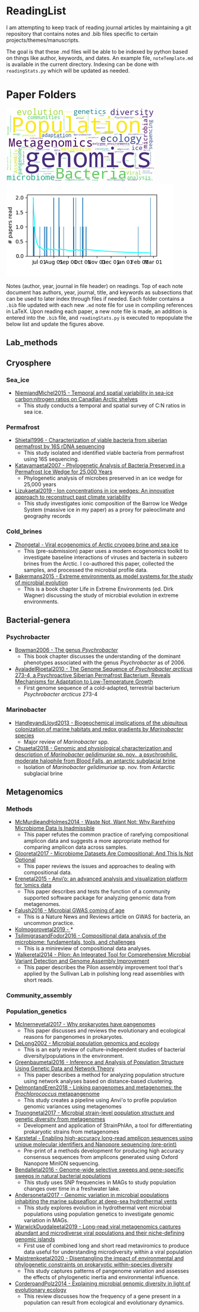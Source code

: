# ReadingList

I am attempting to keep track of reading journal articles by maintaining a git repository that contains notes and .bib files specific to certain projects/themes/manuscripts.

The goal is that these .md files will be able to be indexed by python based on things like author, keywords, and dates.  An example file, `noteTemplate.md` is available in the current directory.  Indexing can be done with `readingStats.py` which will be updated as needed.

# Paper Folders
![readingTimeline](https://github.com/zscooper/ReadingList/blob/master/readingCloud.png)![readingTimeline](https://github.com/zscooper/ReadingList/blob/master/readingTimeline.png)

Notes (author, year, journal in file header) on readings.  Top of each note document has authors, year, journal, title, and keywords as subsections that can be used to later index through files if needed. Each folder contains a `.bib` file updated with each new `.md` note file for use in compiling references in LaTeX.  Upon reading each paper, a new note file is made, an addition is entered into the `.bib` file, and `readingStats.py` is executed to repopulate the below list and update the figures above.


## Lab_methods 
 

## Cryosphere 
 

### Sea_ice 
 
* [NiemiandMichel2015 - Temporal and spatial variability in sea-ice carbon:nitrogen ratios on Canadian Arctic shelves](https://github.com/zscooper/ReadingList/tree/master/papers/Cryosphere/Sea_ice/NiemiandMichel2015.md) 
     * This study conducts a temporal and spatial survey of C:N ratios in sea ice. 

### Permafrost 
 
* [Shietal1996 - Characterization of viable bacteria from siberian permafrost by 16S rDNA sequencing](https://github.com/zscooper/ReadingList/tree/master/papers/Cryosphere/Permafrost/Shietal1996.md) 
     * This study isolated and identified viable bacteria from permafrost using 16S sequencing. 
* [Katayamaetal2007 - Phylogenetic Analysis of Bacteria Preserved in a Permafrost Ice Wedge for 25,000 Years](https://github.com/zscooper/ReadingList/tree/master/papers/Cryosphere/Permafrost/Katayamaetal2007.md) 
     * Phylogenetic analysis of microbes preserved in an ice wedge for 25,000 years 
* [Lizukaetal2019 - Ion concentrations in ice wedges: An innovative approach to reconstruct past climate variability](https://github.com/zscooper/ReadingList/tree/master/papers/Cryosphere/Permafrost/Lizukaetal2019.md) 
     * This study investigates ionic composition of the Barrow Ice Wedge System (massive ice in my paper) as a proxy for paleoclimate and geography records 

### Cold_brines 
 
* [Zhongetal - Viral ecogenomics of Arctic cryopeg brine and sea ice](https://github.com/zscooper/ReadingList/tree/master/papers/Cryosphere/Cold_brines/Zhongetal.md) 
     * This (pre-submission) paper uses a modern ecogenomics toolkit to investigate baseline interactions of viruses and bacteria in subzero brines from the Arctic. I co-authored this paper, collected the samples, and processed the microbial profile data. 
* [Bakermans2015 - Extreme environments as model systems for the study of microbial evolution](https://github.com/zscooper/ReadingList/tree/master/papers/Cryosphere/Cold_brines/Bakermans2015.md) 
     * This is a book chapter Life in Extreme Environments (ed. Dirk Wagner) discussing the study of microbial evolution in extreme environments. 

## Bacterial-genera 
 

### Psychrobacter 
 
* [Bowman2006 - The genus *Psychrobacter*](https://github.com/zscooper/ReadingList/tree/master/papers/Bacterial-genera/Psychrobacter/Bowman2006.md) 
     * This book chapter discusses the understanding of the dominant phenotypes associated with the genus *Psychrobacter* as of 2006. 
* [AyaladelRioetal2010 - The Genome Sequence of *Psychrobacter arcticus* 273-4, a Psychroactive Siberian Permafrost Bacterium, Reveals Mechanisms for Adaptation to Low-Temperature Growth](https://github.com/zscooper/ReadingList/tree/master/papers/Bacterial-genera/Psychrobacter/AyaladelRioetal2010.md) 
     * First genome sequence of a cold-adapted, terrestrial bacterium *Psychrobacter arcticus* 273-4 

### Marinobacter 
 
* [HandleyandLloyd2013 - Biogeochemical implications of the ubiquitous colonization of marine habitats and redox gradients by *Marinobacter* species](https://github.com/zscooper/ReadingList/tree/master/papers/Bacterial-genera/Marinobacter/HandleyandLloyd2013.md) 
     * Major review of *Marinobacter* spp. 
* [Chuaetal2018 - Genomic and physiological characterization and description of *Marinobacter gelidimuriae* sp. nov., a psychrophilic, moderate halophile from Blood Falls, an antarctic subglacial brine](https://github.com/zscooper/ReadingList/tree/master/papers/Bacterial-genera/Marinobacter/Chuaetal2018.md) 
     * Isolation of *Marinobacter gelidimuriae* sp. nov. from Antarctic subglacial brine 

## Metagenomics 
 

### Methods 
 
* [McMurdieandHolmes2014 - Waste Not, Want Not: Why Rarefying Microbiome Data Is Inadmissible](https://github.com/zscooper/ReadingList/tree/master/papers/Metagenomics/Methods/McMurdieandHolmes2014.md) 
     * This paper refutes the common practice of rarefying compositional amplicon data and suggests a more appropriate method for comparing amplicon data across samples. 
* [Glooretal2017 - Microbiome Datasets Are Compositional: And This Is Not Optional](https://github.com/zscooper/ReadingList/tree/master/papers/Metagenomics/Methods/Glooretal2017.md) 
     * This paper reviews the issues and approaches to dealing with compositional data. 
* [Erenetal2015 - Anvi’o: an advanced analysis and visualization platform for ‘omics data](https://github.com/zscooper/ReadingList/tree/master/papers/Metagenomics/Methods/Erenetal2015.md) 
     * This paper describes and tests the function of a community supported software package for analyzing genomic data from metagenomes. 
* [Falush2016 - Microbial GWAS coming of age](https://github.com/zscooper/ReadingList/tree/master/papers/Metagenomics/Methods/Falush2016.md) 
     * This is a Nature News and Reviews article on GWAS for bacteria, an uncommon practice. 
* [Kolmogorovetal2019 - ](https://github.com/zscooper/ReadingList/tree/master/papers/Metagenomics/Methods/Kolmogorovetal2019.md) 
     *  
* [TsilimigrasandFodor2016 - Compositional data analysis of the microbiome: fundamentals, tools, and challenges](https://github.com/zscooper/ReadingList/tree/master/papers/Metagenomics/Methods/TsilimigrasandFodor2016.md) 
     * This is a minireview of compositional data analyses. 
* [Walkeretal2014 - Pilon: An Integrated Tool for Comprehensive Microbial Variant Detection and Genome Assembly Improvement](https://github.com/zscooper/ReadingList/tree/master/papers/Metagenomics/Methods/Walkeretal2014.md) 
     * This paper describes the Pilon assembly improvement tool that's applied by the Sullivan Lab in polishing long read assemblies with short reads. 

### Community_assembly 
 

### Population_genetics 
 
* [McInerneyetal2017 - Why prokaryotes have pangenomes](https://github.com/zscooper/ReadingList/tree/master/papers/Metagenomics/Population_genetics/McInerneyetal2017.md) 
     * This paper discusses and reviews the evolutionary and ecological reasons for pangenomes in prokaryotes. 
* [DeLong2002 - Microbial population genomics and ecology](https://github.com/zscooper/ReadingList/tree/master/papers/Metagenomics/Population_genetics/DeLong2002.md) 
     * This is an early review of culture-independent studies of bacterial diversity/populations in the environment. 
* [Greenbaumetal2016 - Inference and Analysis of Population Structure Using Genetic Data and Network Theory](https://github.com/zscooper/ReadingList/tree/master/papers/Metagenomics/Population_genetics/Greenbaumetal2016.md) 
     * This paper describes a method for analyzing population structure using network analyses based on distance-based clustering. 
* [DelmontandEren2018 - Linking pangenomes and metagenomes: the *Prochlorococcus* metapangenome](https://github.com/zscooper/ReadingList/tree/master/papers/Metagenomics/Population_genetics/DelmontandEren2018.md) 
     * This study creates a pipeline using Anvi'o to profile population genomic variances using metagenomes 
* [Truongnetal2017 - Microbial strain-level population structure and genetic diversity from metagenomes](https://github.com/zscooper/ReadingList/tree/master/papers/Metagenomics/Population_genetics/Truongnetal2017.md) 
     * Development and application of StrainPhlAn, a tool for differentiating prokaryotic strains from metagenomes 
* [Karstetal - Enabling high-accuracy long-read amplicon sequences using unique molecular identifiers and Nanopore sequencing (pre-print)](https://github.com/zscooper/ReadingList/tree/master/papers/Metagenomics/Population_genetics/Karstetal.md) 
     * Pre-print of a methods development for producing high accuracy consensus sequences from amplicons generated using Oxford Nanopore MinION sequencing. 
* [Bendalletal2016 - Genome-wide selective sweeps and gene-specific sweeps in natural bacterial populations](https://github.com/zscooper/ReadingList/tree/master/papers/Metagenomics/Population_genetics/Bendalletal2016.md) 
     * This study uses SNP frequencies in MAGs to study population changes over time in a freshwater lake. 
* [Andersonetal2017 - Genomic variation in microbial populations inhabiting the marine subseafloor at deep-sea hydrothermal vents](https://github.com/zscooper/ReadingList/tree/master/papers/Metagenomics/Population_genetics/Andersonetal2017.md) 
     * This study explores evolution in hydrothermal vent microbial populations using population genetics to investigate genomic variation in MAGs. 
* [WarwickDugdaleetal2019 - Long-read viral metagenomics captures abundant and microdiverse viral populations and their niche-defining genomic islands](https://github.com/zscooper/ReadingList/tree/master/papers/Metagenomics/Population_genetics/WarwickDugdaleetal2019.md) 
     * First use of combined long and short read metaviromics to produce data useful for understanding microdiversity within a viral population 
* [Maistrenkoetal2020 - Disentangling the impact of environmental and phylogenetic constraints on prokaryotic within-species diversity](https://github.com/zscooper/ReadingList/tree/master/papers/Metagenomics/Population_genetics/Maistrenkoetal2020.md) 
     * This study captures patterns of pangenome variation and assesses the effects of phylogenetic inertia and environmental influence. 
* [CorderoandPolz2014 - Explaining microbial genomic diversity in light of evolutionary ecology](https://github.com/zscooper/ReadingList/tree/master/papers/Metagenomics/Population_genetics/CorderoandPolz2014.md) 
     * This review discusses how the frequency of a gene present in a population can result from ecological and evolutionary dynamics. 
